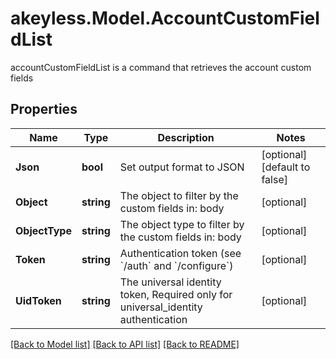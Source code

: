 # akeyless.Model.AccountCustomFieldList
accountCustomFieldList is a command that retrieves the account custom fields

## Properties

Name | Type | Description | Notes
------------ | ------------- | ------------- | -------------
**Json** | **bool** | Set output format to JSON | [optional] [default to false]
**Object** | **string** | The object to filter by the custom fields in: body | [optional] 
**ObjectType** | **string** | The object type to filter by the custom fields in: body | [optional] 
**Token** | **string** | Authentication token (see &#x60;/auth&#x60; and &#x60;/configure&#x60;) | [optional] 
**UidToken** | **string** | The universal identity token, Required only for universal_identity authentication | [optional] 

[[Back to Model list]](../README.md#documentation-for-models) [[Back to API list]](../README.md#documentation-for-api-endpoints) [[Back to README]](../README.md)

